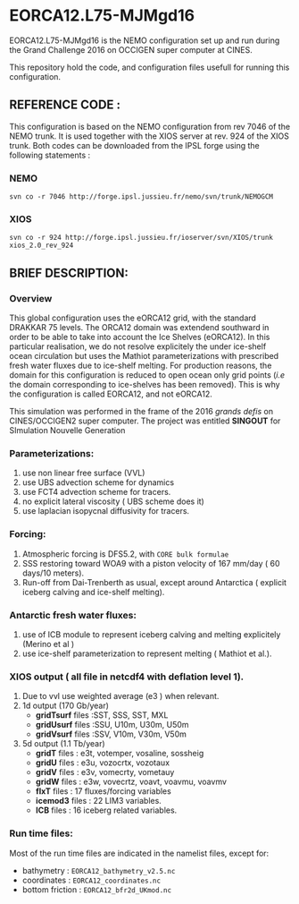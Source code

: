 # EORCA12.L75-MJMgd16

EORCA12.L75-MJMgd16 is the NEMO configuration set up and run during the Grand Challenge 2016 on OCCIGEN super computer at CINES.

This repository hold the code, and configuration files usefull for running this configuration.

## REFERENCE CODE : 
 This configuration is based on the NEMO configuration from rev 7046 of the NEMO trunk. It is used together with the XIOS server at rev. 924 of the XIOS trunk. Both codes can be downloaded from the IPSL forge using the following statements :
### NEMO
 ```svn co -r 7046 http://forge.ipsl.jussieu.fr/nemo/svn/trunk/NEMOGCM ```
### XIOS
 ```svn co -r 924 http://forge.ipsl.jussieu.fr/ioserver/svn/XIOS/trunk xios_2.0_rev_924 ```
 
## BRIEF DESCRIPTION:
### Overview
   This global configuration  uses the eORCA12 grid, with the standard DRAKKAR 75 levels. The ORCA12 domain was extendend  southward in order to be able to take into account the Ice Shelves (eORCA12). In this particular realisation, we do not resolve explicitely the under ice-shelf ocean circulation but uses the Mathiot parameterizations with prescribed fresh water fluxes due to ice-shelf melting.  For production reasons, the domain for this configuration is reduced to open ocean only grid points (*i.e* the domain corresponding to ice-shelves has been removed). This is why the configuration is called EORCA12, and not eORCA12.
   
   This simulation was performed in the frame of the 2016 *grands defis* on CINES/OCCIGEN2 super computer. The project was entitled **SINGOUT** for SImulation Nouvelle Generation 
   
###  Parameterizations:
 1. use non linear free surface (VVL)
 2. use UBS advection scheme for dynamics
 3. use FCT4 advection scheme for tracers.
 4. no explicit lateral viscosity  ( UBS scheme does it)
 5. use laplacian isopycnal diffusivity for tracers.
 
### Forcing:
  1. Atmospheric forcing is DFS5.2, with ```CORE bulk formulae``` 
  2. SSS restoring toward WOA9 with a piston velocity of 167 mm/day ( 60 days/10 meters).
  3. Run-off from Dai-Trenberth as usual, except around Antarctica ( explicit iceberg calving and ice-shelf melting).
  
### Antarctic fresh water fluxes:
  1. use of ICB module to represent iceberg calving and melting explicitely (Merino et al )
  2. use ice-shelf parameterization to represent melting ( Mathiot et al.).
  
### XIOS output ( all file in netcdf4 with deflation level 1).
  1. Due to vvl use weighted average (e3 ) when relevant.
  2. 1d output (170 Gb/year)
     * **gridTsurf** files :SST, SSS, SST, MXL
     * **gridUsurf** files :SSU, U10m, U30m, U50m 
     * **gridVsurf** files :SSV, V10m, V30m, V50m
  3. 5d output (1.1 Tb/year)
     * **gridT** files : e3t, votemper, vosaline, sossheig
     * **gridU** files : e3u, vozocrtx, vozotaux
     * **gridV** files : e3v, vomecrty, vometauy
     * **gridW** files : e3w, vovecrtz, voavt, voavmu, voavmv 
     * **flxT** files : 17 fluxes/forcing variables
     * **icemod3** files : 22 LIM3 variables.
     * **ICB** files : 16 iceberg related variables.
     
### Run time files:
   Most of the run time files are indicated in the namelist files, except for:
   
   * bathymetry : ```EORCA12_bathymetry_v2.5.nc```
   * coordinates : ```EORCA12_coordinates.nc```
   * bottom friction : ```EORCA12_bfr2d_UKmod.nc ```
